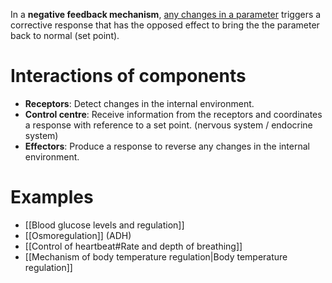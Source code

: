 In a **negative feedback mechanism**, <u>any changes in a parameter</u> triggers a <span class="hi-green">corrective response</span> that has the <span class="hi-green">opposed effect</span> to bring the the parameter back to <span class="hi-blue">normal (set point)</span>.

# Interactions of components
- **Receptors**: Detect changes in the internal environment.
- **Control centre**: Receive information from the receptors and coordinates a response with reference to a set point. (nervous system / endocrine system)
- **Effectors**: Produce a response to reverse any changes in the internal environment.

# Examples
- [[Blood glucose levels and regulation]]
- [[Osmoregulation]] (ADH)
- [[Control of heartbeat#Rate and depth of breathing]]
- [[Mechanism of body temperature regulation|Body temperature regulation]]
